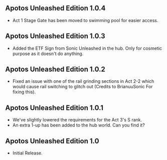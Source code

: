 ## Apotos Unleashed Edition 1.0.4

- Act 1 Stage Gate has been moved to swimming pool for easier access.


## Apotos Unleashed Edition 1.0.3

- Added the ETF Sign from Sonic Unleashed in the hub. Only for cosmetic purpose as it doesn't do anything.


## Apotos Unleashed Edition 1.0.2

- Fixed an issue with one of the rail grinding sections in Act 2-2 which would cause rail switching to glitch out (Credits to BrianuuSonic For fixing this).


## Apotos Unleashed Edition 1.0.1

- We've slightly lowered the requirements for the Act 3's S rank.
- An extra 1-up has been added to the hub world. Can you find it?


## Apotos Unleashed Edition 1.0

- Initial Release.

